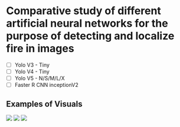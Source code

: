 # Comparative study of different artificial neural networks for the purpose of detecting and localize fire in images

- [ ] Yolo V3 - Tiny
- [ ] Yolo V4 - Tiny
- [ ] Yolo V5 - N/S/M/L/X
- [ ] Faster R CNN inceptionV2

## Examples of Visuals
![](1.png)
![](2.png)
![](3.png)
